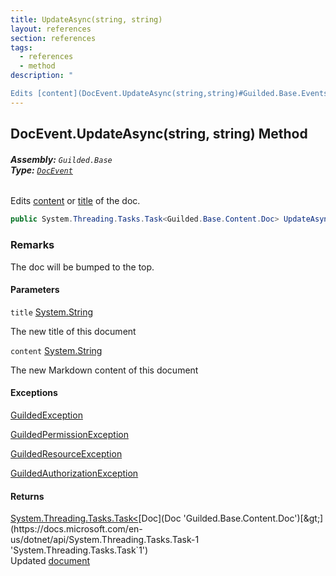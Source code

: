 ```yaml
---
title: UpdateAsync(string, string)
layout: references
section: references
tags:
  - references
  - method
description: "

Edits [content](DocEvent.UpdateAsync(string,string)#Guilded.Base.Events.DocEvent.UpdateAsync(string,string).content 'Guilded.Base.Events.DocEvent.UpdateAsync(string, string).content') or [title](DocEvent.UpdateAsync(string,string)#Guilded.Base.Events.DocEvent.UpdateAsync(string,string).title 'Guilded.Base.Events.DocEvent.UpdateAsync(string, string).title') of the doc."
---
```


## DocEvent.UpdateAsync(string, string) Method
###### **Assembly:** `Guilded.Base`<br/>**Type:** [`DocEvent`](DocEvent 'Guilded.Base.Events.DocEvent')

Edits [content](DocEvent.UpdateAsync(string,string)#Guilded.Base.Events.DocEvent.UpdateAsync(string,string).content 'Guilded.Base.Events.DocEvent.UpdateAsync(string, string).content') or [title](DocEvent.UpdateAsync(string,string)#Guilded.Base.Events.DocEvent.UpdateAsync(string,string).title 'Guilded.Base.Events.DocEvent.UpdateAsync(string, string).title') of the doc.

```csharp
public System.Threading.Tasks.Task<Guilded.Base.Content.Doc> UpdateAsync(string title, string content);
```

### Remarks
  
The doc will be bumped to the top.
#### Parameters

<a name='Guilded.Base.Events.DocEvent.UpdateAsync(string,string).title'></a>

`title` [System.String](https://docs.microsoft.com/en-us/dotnet/api/System.String 'System.String')

The new title of this document

<a name='Guilded.Base.Events.DocEvent.UpdateAsync(string,string).content'></a>

`content` [System.String](https://docs.microsoft.com/en-us/dotnet/api/System.String 'System.String')

The new Markdown content of this document

#### Exceptions

[GuildedException](GuildedException 'Guilded.Base.GuildedException')

[GuildedPermissionException](GuildedPermissionException 'Guilded.Base.GuildedPermissionException')

[GuildedResourceException](GuildedResourceException 'Guilded.Base.GuildedResourceException')

[GuildedAuthorizationException](GuildedAuthorizationException 'Guilded.Base.GuildedAuthorizationException')

#### Returns
[System.Threading.Tasks.Task&lt;](https://docs.microsoft.com/en-us/dotnet/api/System.Threading.Tasks.Task-1 'System.Threading.Tasks.Task`1')[Doc](Doc 'Guilded.Base.Content.Doc')[&gt;](https://docs.microsoft.com/en-us/dotnet/api/System.Threading.Tasks.Task-1 'System.Threading.Tasks.Task`1')  
Updated [document](Doc 'Guilded.Base.Content.Doc')
